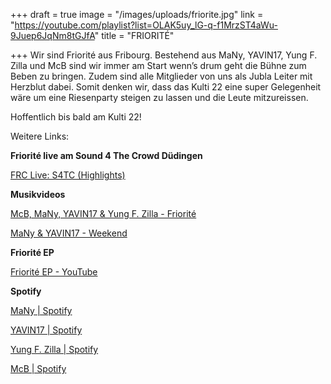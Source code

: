 +++
draft = true
image = "/images/uploads/friorite.jpg"
link = "https://youtube.com/playlist?list=OLAK5uy_lG-q-f1MrzST4aWu-9Juep6JqNm8tGJfA"
title = "FRIORITÉ"

+++
Wir sind Friorité aus Fribourg. Bestehend aus MaNy, YAVIN17, Yung F. Zilla und McB sind wir immer am Start wenn’s drum geht die Bühne zum Beben zu bringen. Zudem sind alle Mitglieder von uns als Jubla Leiter mit Herzblut dabei. Somit denken wir, dass das Kulti 22 eine super Gelegenheit wäre um eine Riesenparty steigen zu lassen und die Leute mitzureissen.

Hoffentlich bis bald am Kulti 22!

Weitere Links:

**Friorité live am Sound 4 The Crowd Düdingen**

[FRC Live: S4TC (Highlights)](https://youtu.be/b3MA3JkX_Ww)

**Musikvideos**

[McB, MaNy, YAVIN17 & Yung F. Zilla - Friorité](https://youtu.be/654b4zPnflI)

[MaNy & YAVIN17 - Weekend](https://youtu.be/X-d1qRmcJA8)

**Friorité EP**

[Friorité EP - YouTube](https://youtube.com/playlist?list=OLAK5uy_lG-q-f1MrzST4aWu-9Juep6JqNm8tGJfA)

**Spotify**

[MaNy | Spotify](https://open.spotify.com/artist/5y9kiZUAEs5qdJtF4QR2eR?si=CWZnXsOzQhCATnc0_23Apg)

[YAVIN17 | Spotify](https://open.spotify.com/artist/62BHXb63TPGfZij8aKnnB4?si=puAJpc7gR_iZSFlifhAKaw)

[Yung F. Zilla | Spotify](https://open.spotify.com/artist/7kXfKpqnYOFT5EuLnOhwbM?si=ir5qKtiuTReev_aNBJzJQQ)

[McB | Spotify](https://open.spotify.com/artist/4eAN70sJIc5pzAGrd86ai0?si=1-AQORcbTzapn5nts12oHg)